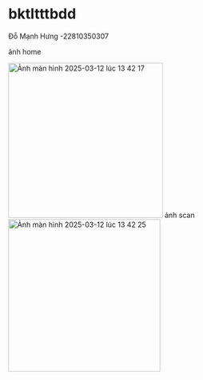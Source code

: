 # bktltttbdd
Đỗ Mạnh Hưng -22810350307

ảnh home


<img width="309" alt="Ảnh màn hình 2025-03-12 lúc 13 42 17" src="https://github.com/user-attachments/assets/9879bbf5-18c1-47c9-9087-bc79a05257bc" />
ảnh scan



<img width="304" alt="Ảnh màn hình 2025-03-12 lúc 13 42 25" src="https://github.com/user-attachments/assets/6bac12cb-165a-4243-8530-cb02194bf5e3" />
